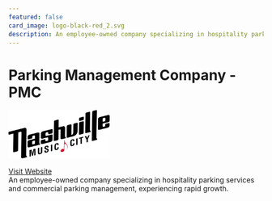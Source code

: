 ```yaml
---
featured: false
card_image: logo-black-red_2.svg
description: An employee-owned company specializing in hospitality parking services and commercial parking management, experiencing rapid growth.
---
```


# Parking Management Company - PMC
<img src="logo-black-red_2.svg" alt="Logo" style="max-width: 200px; height: auto;">

<a href="https://www.visitmusiccity.com/local-business/parking-management-company-pmc">Visit Website</a>  
An employee-owned company specializing in hospitality parking services and commercial parking management, experiencing rapid growth.
